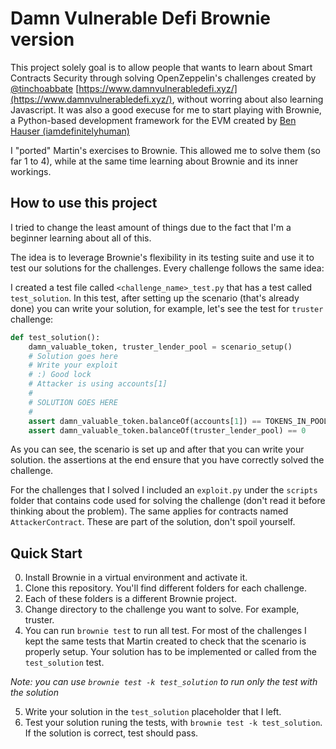 # Damn Vulnerable Defi Brownie version

This project solely goal is to allow people that wants to learn about Smart Contracts
Security through solving OpenZeppelin's challenges created by [@tinchoabbate](https://twitter.com/tinchoabbate) [https://www.damnvulnerabledefi.xyz/](https://www.damnvulnerabledefi.xyz/), without
worring about also learning Javascript. It was also a good execuse for me to start
playing with Brownie, a Python-based development framework for the EVM created by
[Ben Hauser (iamdefinitelyhuman)](https://github.com/eth-brownie/brownie)

I "ported" Martin's exercises to Brownie. This allowed me to solve them (so far 1 to 4),
while at the same time learning about Brownie and its inner workings.

## How to use this project

I tried to change the least amount of things due to the fact that I'm a beginner
learning about all of this.

The idea is to leverage Brownie's flexibility in its testing suite and use it to test
our solutions for the challenges. Every challenge follows the same idea:

I created a test file called `<challenge_name>_test.py` that has a test called
`test_solution`. In this test, after setting up the scenario (that's already done)
you can write your solution, for example, let's see the test for `truster` challenge:

```Python
def test_solution():
    damn_valuable_token, truster_lender_pool = scenario_setup()
    # Solution goes here
    # Write your exploit
    # :) Good lock
    # Attacker is using accounts[1]
    #
    # SOLUTION GOES HERE
    #
    assert damn_valuable_token.balanceOf(accounts[1]) == TOKENS_IN_POOL
    assert damn_valuable_token.balanceOf(truster_lender_pool) == 0
```

As you can see, the scenario is set up and after that you can write your solution.
the assertions at the end ensure that you have correctly solved the challenge.

For the challenges that I solved I included an `exploit.py` under the `scripts`
folder that contains code used for solving the challenge (don't read it before
thinking about the problem). The same applies for contracts named `AttackerContract`.
These are part of the solution, don't spoil yourself.

## Quick Start

0) Install Brownie in a virtual environment and activate it.
1) Clone this repository. You'll find different folders for each challenge.
2) Each of these folders is a different Brownie project.
3) Change directory to the challenge you want to solve. For example, truster.
4) You can run `brownie test` to run all test. For most of the challenges I kept
the same tests that Martin created to check that the scenario is properly setup.
Your solution has to be implemented or called from the `test_solution` test.

_Note: you can use `brownie test -k test_solution` to run only the test with the
solution_

5) Write your solution in the `test_solution` placeholder that I left.
6) Test your solution runing the tests, with `brownie test -k test_solution`. If the
solution is correct, test should pass.
